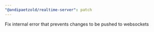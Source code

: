 ```yaml
---
"@andipaetzold/realtime-server": patch
---
```


Fix internal error that prevents changes to be pushed to websockets
